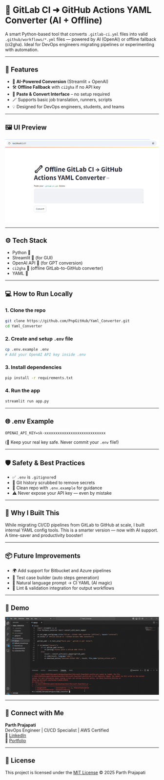# 🔁 GitLab CI ➜ GitHub Actions YAML Converter (AI + Offline)

A smart Python-based tool that converts `.gitlab-ci.yml` files into valid `.github/workflows/*.yml` files — powered by AI (OpenAI) or offline fallback (ci2gha). Ideal for DevOps engineers migrating pipelines or experimenting with automation.

---

## 🚀 Features

- 🧠 **AI-Powered Conversion** (Streamlit + OpenAI)
- 🛠️ **Offline Fallback** with `ci2gha` if no API key
- 🧾 **Paste & Convert Interface** – no setup required
- 🪄 Supports basic job translation, runners, scripts
- 💡 Designed for DevOps engineers, students, and teams

---

## 🖼️ UI Preview

![CI YAML Converter UI](screenshots/screenshot.PNG)

---

## ⚙️ Tech Stack

- Python 🐍
- Streamlit 🎨 (for GUI)
- OpenAI API 🤖 (for GPT conversion)
- `ci2gha` 🔄 (offline GitLab-to-GitHub converter)
- YAML 🧾

---

## 💻 How to Run Locally

### 1. Clone the repo
```bash
git clone https://github.com/PnpGitHub/Yaml_Converter.git
cd Yaml_Converter
```

### 2. Create and setup `.env` file
```bash
cp .env.example .env
# Add your OpenAI API key inside .env
```

### 3. Install dependencies
```bash
pip install -r requirements.txt
```

### 4. Run the app
```bash
streamlit run app.py
```

---

## 🌐 .env Example

```env
OPENAI_API_KEY=sk-xxxxxxxxxxxxxxxxxxxxxxxxxxxx
```

(🔐 Keep your real key safe. Never commit your `.env` file!)

---

## 🛡️ Safety & Best Practices

- ✅ `.env` is `.gitignore`d
- 🔁 Git history scrubbed to remove secrets
- 📁 Clean repo with `.env.example` for guidance
- ⚠️ Never expose your API key — even by mistake

---

## 🧠 Why I Built This

While migrating CI/CD pipelines from GitLab to GitHub at scale, I built internal YAML config tools. This is a smarter version — now with AI support. A time-saver and productivity booster!

---

## 📦 Future Improvements

- 🌍 Add support for Bitbucket and Azure pipelines
- 🧪 Test case builder (auto steps generation)
- 💬 Natural language prompt → CI YAML (AI magic)
- 🛑 Lint & validation integration for output workflows

---

## 📸 Demo

![CI YAML Converter in Action](screenshots/demo.gif)

---

## 🤝 Connect with Me

**Parth Prajapati**  
DevOps Engineer | CI/CD Specialist | AWS Certified  
🔗 [LinkedIn](https://www.linkedin.com/in/parthprajapati39/)  
💼 [Portfolio](https://github.com/PnpGitHub)

---

## 📄 License

This project is licensed under the [MIT License](LICENSE) © 2025 Parth Prajapati

